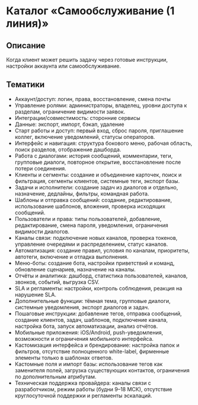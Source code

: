# Каталог «Самообслуживание (1 линия)»

## Описание
Когда клиент может решить задачу через готовые инструкции, настройки аккаунта или самообслуживание.

## Тематики
- Аккаунт/доступ: логин, права, восстановление, смена почты
- Управление ролями: администраторы, владелец, уровни доступа к разделам, ограничение видимости заявок.
- Интеграции/совместимость: сторонние сервисы
- Данные: экспорт, импорт, бэкап, удаление
- Старт работы и доступ: первый вход, сброс пароля, приглашение коллег, включение уведомлений, статусы операторов.
- Интерфейс и навигация: структура бокового меню, рабочая область, поиск разделов, отображение дашборда.
- Работа с диалогами: история сообщений, комментарии, теги, групповые диалоги, повторное открытие, восстановление после потери соединения.
- Клиенты и сегменты: создание и объединение карточек, поиск и фильтрация, сегменты клиентов, системные теги, экспорт базы.
- Задачи и исполнители: создание задач из диалогов и отдельно, назначение, дедлайны, фильтры, командная работа.
- Шаблоны и отправка сообщений: создание, редактирование, использование шаблонов, вложения, проверка исходящих сообщений.
- Пользователи и права: типы пользователей, добавление, редактирование, смена пароля, уведомления, ограничения видимости диалогов.
- Каналы связи: подключение новых каналов, проверка токенов, управление очередями и распределением, статус каналов.
- Автоматизация: создание правил, условия по каналам, приоритеты, автотеги, включение и отладка выполнения.
- Меню-боты: создание бота, настройки приветствий и команд, обновление сценариев, назначение на каналы.
- Отчёты и аналитика: дашборд, статистика пользователей, каналов, звонков, событий, выгрузка CSV.
- SLA и регламенты: настройки, контроль соблюдения, реакция на нарушение SLA.
- Дополнительные функции: тёмная тема, групповые диалоги, системные уведомления, экспорт диалогов и задач.
- Пошаговые инструкции: добавление тегов, отправка сообщений, создание клиентов, задач, шаблонов, подключение канала, настройка бота, запуск автоматизации, анализ отчётов.
- Мобильные приложения: iOS/Android, push-уведомления, возможности и ограничения мобильного интерфейса.
- Кастомизация интерфейса и брендирование: настройка папок и фильтров, отсутствие полноценного white-label, фирменные элементы только в шаблонах ответов.
- Кастомные поля и импорт базы: использование тегов как заменителя полей, загрузка существующих контактов, ограничения по дополнительным атрибутам.
- Техническая поддержка провайдера: каналы связи с разработчиком, режим работы (будни 9–18 МСК), отсутствие круглосуточной поддержки и регламенты эскалаций.
